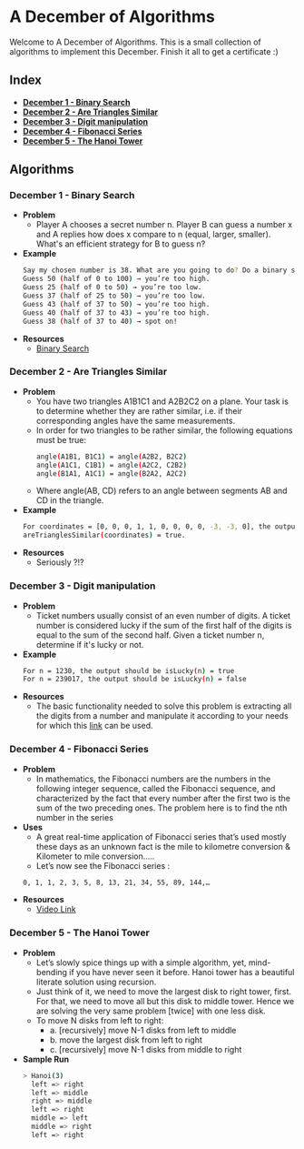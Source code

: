 # A December of Algorithms
Welcome to A December of Algorithms. This is a small collection of algorithms to implement this December. Finish it all to get a certificate :)

## Index
- [**December 1 - Binary Search**](#december-1---binary-search)
- [**December 2 - Are Triangles Similar**](#december-2---are-triangles-similar)
- [**December 3 - Digit manipulation**](#december-3---fibonacci-series)
- [**December 4 - Fibonacci Series**](#december-4---fibonacci-series)
- [**December 5 - The Hanoi Tower**](#december-5---the-hanoi-tower)

## Algorithms
### **December 1 - Binary Search**
- **Problem**
  - Player A chooses a secret number n. Player B can guess a number x and A replies how does x compare to n (equal, larger, smaller). What's an efficient strategy for B to guess n?
- **Example**
    ```bash
    Say my chosen number is 38. What are you going to do? Do a binary search:
    Guess 50 (half of 0 to 100) → you’re too high.
    Guess 25 (half of 0 to 50) → you’re too low.
    Guess 37 (half of 25 to 50) → you’re too low.
    Guess 43 (half of 37 to 50) → you’re too high.
    Guess 40 (half of 37 to 43) → you’re too high.
    Guess 38 (half of 37 to 40) → spot on!
    ```
- **Resources**
  - [Binary Search](https://www.geeksforgeeks.org/binary-search/)

### **December 2 - Are Triangles Similar**
- **Problem**
  - You have two triangles A1B1C1 and A2B2C2 on a plane. Your task is to determine whether they are rather similar, i.e. if their corresponding angles have the same measurements.       
  - In order for two triangles to be rather similar, the following equations must be true:        
    ```bash
    angle(A1B1, B1C1) = angle(A2B2, B2C2)        
    angle(A1C1, C1B1) = angle(A2C2, C2B2)        
    angle(B1A1, A1C1) = angle(B2A2, A2C2)        
    ```
  - Where angle(AB, CD) refers to an angle between segments AB and CD in the triangle.        
- **Example**
    ```bash
    For coordinates = [0, 0, 0, 1, 1, 0, 0, 0, 0, -3, -3, 0], the output should be        
    areTrianglesSimilar(coordinates) = true.
    ```
- **Resources**
  - Seriously ?!?

### **December 3 - Digit manipulation**
- **Problem**
  - Ticket numbers usually consist of an even number of digits. A ticket number is considered lucky if the sum of the first half of the digits is equal to the sum of the second half.  Given a ticket number n, determine if it's lucky or not.
- **Example**
  ```bash
  For n = 1230, the output should be isLucky(n) = true
  For n = 239017, the output should be isLucky(n) = false
  ```
- **Resources**
  - The basic functionality needed to solve this problem is extracting all the digits from a number and manipulate it according to your needs for which this [link](https://www.youtube.com/watch?v=rporZ07Tc4M) can be used.

### **December 4 - Fibonacci Series**
- **Problem**
  - In mathematics, the Fibonacci numbers are the numbers in the following integer sequence, called the Fibonacci sequence, and characterized by the fact that every number after the first two is the sum of the two preceding ones. The problem here is to find the nth number in the series
- **Uses**
  - A great real-time application of Fibonacci series that’s used mostly these days as an unknown fact is the mile to kilometre conversion & Kilometer to mile conversion…..
  - Let’s now see the Fibonacci series :
  ```bash
  0, 1, 1, 2, 3, 5, 8, 13, 21, 34, 55, 89, 144,…
  ```
- **Resources**
  - [Video Link](https://youtu.be/wTlw7fNcO-0)

###  **December 5 - The Hanoi Tower**
- **Problem**
  - Let’s slowly spice things up with a simple algorithm, yet, mind-bending if you have never seen it before. Hanoi tower has a beautiful literate solution using recursion.
  - Just think of it, we need to move the largest disk to right tower, first. For that, we need to move all but this disk to middle tower. Hence we are solving the very same problem [twice] with one less disk.
  - To move N disks from left to right:
    - a. [recursively] move N-1 disks from left to middle
    - b. move the largest disk from left to right
    - c. [recursively] move N-1 disks from middle to right
- **Sample Run**
    ```bash
    > Hanoi(3)
      left => right
      left => middle
      right => middle
      left => right
      middle => left
      middle => right
      left => right
    ```
